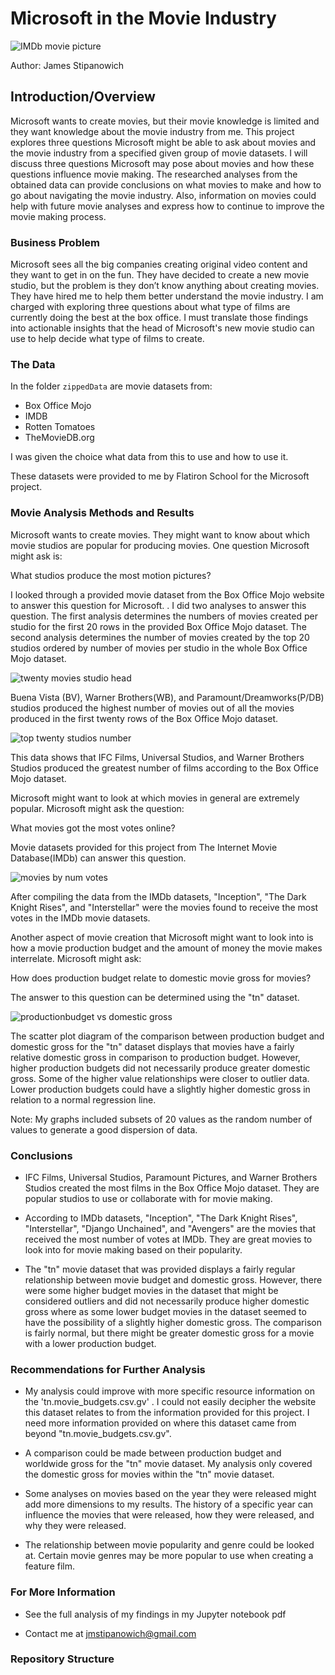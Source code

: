 # Microsoft in the Movie Industry

![IMDb movie picture](MovieDataImages/TVlanding.png)

Author: James Stipanowich

## Introduction/Overview

Microsoft wants to create movies, but their movie knowledge is limited and they want knowledge about the movie industry from me. This project explores three questions Microsoft might be able to ask about movies and the movie industry from a specified given group of movie datasets. I will discuss three questions Microsoft may pose about movies and how these questions influence movie making. The researched analyses from the obtained data can provide conclusions on what movies to make and how to go about navigating the movie industry. Also, information on movies could help with future movie analyses and express how to continue to improve the movie making process.

### Business Problem

Microsoft sees all the big companies creating original video content and they want to get in on the fun. They have decided to create a new movie studio, but the problem is they don’t know anything about creating movies. They have hired me to help them better understand the movie industry. I am charged with exploring three questions about what type of films are currently doing the best at the box office. I must translate those findings into actionable insights that the head of Microsoft's new movie studio can use to help decide what type of films to create.

### The Data

In the folder `zippedData` are movie datasets from:

* Box Office Mojo
* IMDB
* Rotten Tomatoes
* TheMovieDB.org

I was given the choice what data from this to use and how to use it.

These datasets were provided to me by Flatiron School for the Microsoft project.

### Movie Analysis Methods and Results

Microsoft wants to create movies. They might want to know about which movie studios are popular for producing movies. One question Microsoft might ask is:

What studios produce the most motion pictures?

I looked through a provided movie dataset from the Box Office Mojo website to answer this question for Microsoft. . I did two analyses to answer this question. The first analysis determines the numbers of movies created per studio for the first 20 rows in the provided Box Office Mojo dataset. The second analysis determines the number of movies created by the top 20 studios ordered by number of movies per studio in the whole Box Office Mojo dataset. 

![twenty movies studio head](MovieDataImages/moviestudios.png)

Buena Vista (BV), Warner Brothers(WB), and Paramount/Dreamworks(P/DB) studios produced the highest number of movies out of all the movies produced in the first twenty rows of the Box Office Mojo dataset.

![top twenty studios number](MovieDataImages/moviestudios2.png)

This data shows that IFC Films, Universal Studios, and Warner Brothers Studios produced the greatest number of films according to the Box Office Mojo dataset.

Microsoft might want to look at which movies in general are extremely popular. Microsoft might ask the question:

What movies got the most votes online?

Movie datasets provided for this project from The Internet Movie Database(IMDb) can answer this question.

![movies by num votes](MovieDataImages/pinkgraph.png)

After compiling the data from the IMDb datasets, "Inception", "The Dark Knight Rises", and "Interstellar" were the movies found to receive the most votes in the IMDb movie datasets.

Another aspect of movie creation that Microsoft might want to look into is how a movie production budget and the amount of money the movie makes interrelate. Microsoft might ask:

How does production budget relate to domestic movie gross for movies?

The answer to this question can be determined using the "tn" dataset. 

![productionbudget vs domestic gross](MovieDataImages/pbdgmovies.png)

The scatter plot diagram of the comparison between production budget and domestic gross for the "tn" dataset displays that movies have a fairly relative domestic gross in comparison to production budget. However, higher production budgets did not necessarily produce greater domestic gross. Some of the higher value relationships were closer to outlier data. Lower production budgets could have a slightly higher domestic gross in relation to a normal regression line.

Note: My graphs included subsets of 20 values as the random number of values to generate a good dispersion of data.

### Conclusions

- IFC Films, Universal Studios, Paramount Pictures, and Warner Brothers Studios created the most films in the Box Office Mojo dataset. They are popular studios to use or collaborate with for movie making.

- According to IMDb datasets, "Inception", "The Dark Knight Rises", "Interstellar", "Django Unchained", and "Avengers" are the movies that received the most number of votes at IMDb.  They are great movies to look into for movie making based on their popularity.

- The "tn" movie dataset that was provided displays a fairly regular relationship between movie budget and domestic gross.  However, there were some higher budget movies in the dataset that might be considered outliers and did not necessarily produce higher domestic gross where as some lower budget movies in the dataset seemed to have the possibility of a slightly higher domestic gross.  The comparison is fairly normal, but there might be greater domestic gross for a movie with a lower production budget.

### Recommendations for Further Analysis

- My analysis could improve with more specific resource information on the 'tn.movie_budgets.csv.gv' . I could not easily decipher the website this dataset relates to from the information provided for this project. I need more information provided on where this dataset came from beyond "tn.movie_budgets.csv.gv".

- A comparison could be made between production budget and worldwide gross for the "tn" movie dataset.  My analysis only covered the domestic gross for movies within the "tn" movie dataset. 

- Some analyses on movies based on the year they were released might add more dimensions to my results. The history of a specific year can influence the movies that were released, how they were released, and why they were released.

- The relationship between movie popularity and genre could be looked at. Certain movie genres may be more popular to use when creating a feature film.

### For More Information

- See the full analysis of my findings in my Jupyter notebook pdf

- Contact me at jmstipanowich@gmail.com

### Repository Structure
